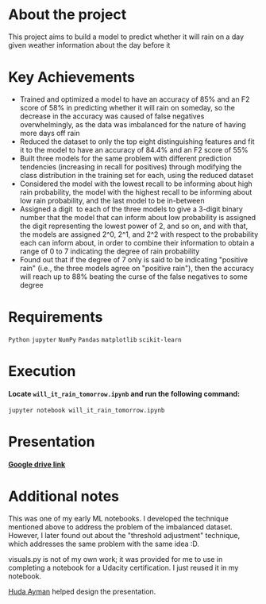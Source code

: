 # About the project
This project aims to build a model to predict whether it will rain on a day given weather information about the day before it

# Key Achievements
* Trained and optimized a model to have an accuracy of 85% and an F2 score of 58% in predicting whether it will rain on someday, so the decrease in the accuracy was caused of false negatives overwhelmingly, as the data was imbalanced for the nature of having more days off rain
* Reduced the dataset to only the top eight distinguishing features and fit it to the model to have an accuracy of 84.4% and an F2 score of 55%
* Built three models for the same problem with different prediction tendencies (increasing in recall for positives) through modifying the class distribution in the training set for each, using the reduced dataset
* Considered the model with the lowest recall to be informing about high rain probability, the model with the highest recall to be informing about low rain probability, and the last model to be in-between
* Assigned a digit  to each of the three models to give a 3-digit binary number that the model that can inform about low probability is assigned the digit representing the lowest power of 2, and so on, and with that, the models are assigned 2^0, 2^1, and 2^2 with respect to the probability each can inform about, in order to combine their information to obtain a range of 0 to 7 indicating the degree of rain probability
* Found out that if the degree of 7 only is said to be indicating "positive rain" (i.e., the three models agree on "positive rain"), then the accuracy will reach up to 88% beating the curse of the false negatives to some degree

# Requirements
`Python` `jupyter` `NumPy`
`Pandas`
`matplotlib`
`scikit-learn`

# Execution
#### Locate `will_it_rain_tomorrow.ipynb` and run the following command:
```
jupyter notebook will_it_rain_tomorrow.ipynb
```

# Presentation
#### [Google drive link](https://docs.google.com/presentation/d/13HZf4dhBgtoqTkaInJXLBvqXbNfW9LWiKVgwzBpTspA/edit?usp=sharing)

# Additional notes
This was one of my early ML notebooks. I developed the technique mentioned above to address the problem of the imbalanced dataset. However, I later found out about the "threshold adjustment" technique, which addresses the same problem with the same idea :D.

visuals.py is not of my own work; it was provided for me to use in completing a notebook for a Udacity certification. I just reused it in my notebook.

[Huda Ayman](https://www.linkedin.com/in/huda-ayman-63a774216/) helped design the presentation.

